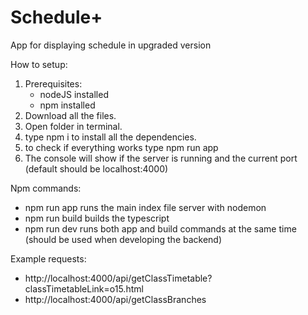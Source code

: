 # Schedule+

App for displaying schedule in upgraded version

How to setup:

1. Prerequisites:
   - nodeJS installed
   - npm installed
2. Download all the files.
3. Open folder in terminal.
4. type npm i to install all the dependencies.
5. to check if everything works type npm run app
6. The console will show if the server is running and the current port (default should be localhost:4000)

Npm commands:

- npm run app runs the main index file server with nodemon
- npm run build builds the typescript
- npm run dev runs both app and build commands at the same time (should be used when developing the backend)

Example requests:

- http://localhost:4000/api/getClassTimetable?classTimetableLink=o15.html
- http://localhost:4000/api/getClassBranches

